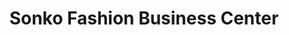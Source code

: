 ---
title: "Sonko Fashion Business Center"
url: /ganta/sonko-fashion-business-center/
shop: Kleidung
---